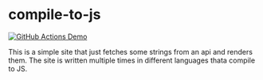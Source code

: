 # compile-to-js

[![GitHub Actions Demo](https://github.com/jderochervlk/compile-to-js/actions/workflows/ci.yml/badge.svg)](https://github.com/jderochervlk/compile-to-js/actions/workflows/ci.yml)

This is a simple site that just fetches some strings from an api and renders them. The site is written multiple times in different languages thata compile to JS.
